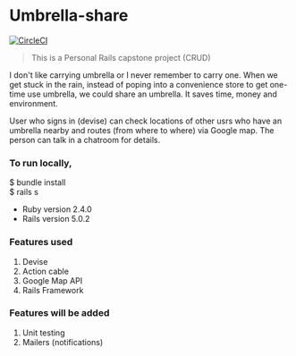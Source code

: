 # Umbrella-share
[![CircleCI](https://circleci.com/gh/codeforkoffee/umbrella_share.svg?style=svg)](https://circleci.com/gh/codeforkoffee/umbrella_share)
>This is a Personal Rails capstone project (CRUD)

I don't like carrying umbrella or I never remember to carry one.
When we get stuck in the rain, instead of poping into a convenience store to get one-time use umbrella, we could share an umbrella. It saves time, money and environment.

User who signs in (devise) can check locations of other usrs who have an umbrella nearby and routes (from where to where) via Google map.
The person can talk in a chatroom for details.

### To run locally,
$ bundle install </br>
$ rails s

* Ruby version 2.4.0
* Rails version 5.0.2

### Features used
1. Devise
2. Action cable
3. Google Map API
4. Rails Framework

### Features will be added
1. Unit testing
2. Mailers (notifications)